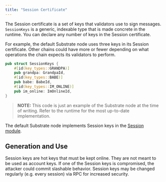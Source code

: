 ```yaml
---
title: "Session Certificate"
---
```


The Session certificate is a set of keys that validators use to sign messages. `SessionKeys` is a generic, indexable type that is made concrete in the runtime. You can declare any number of keys in the Session certificate.

For example, the default Substrate node uses three keys in its Session certificate. Other chains could have more or fewer depending on what operations the chain expects its validators to perform.

```rust
pub struct SessionKeys {
	#[id(key_types::GRANDPA)]
	pub grandpa: GrandpaId,
	#[id(key_types::BABE)]
	pub babe: BabeId,
	#[id(key_types::IM_ONLINE)]
	pub im_online: ImOnlineId,
}
```

> **NOTE:** This code is just an example of the Substrate node at the time of writing. Refer to the runtime for the most up-to-date implementation.

The default Substrate node implements Session keys in the [Session module](/rustdocs/v1.0/srml_session/index.html).

## Generation and Use

Session keys are hot keys that must be kept online. They are not meant to be used as account keys. If one of the Session keys is compromised, the attacker could commit slashable behavior. Session keys may be changed regularly (e.g. every session) via RPC for increased security.
